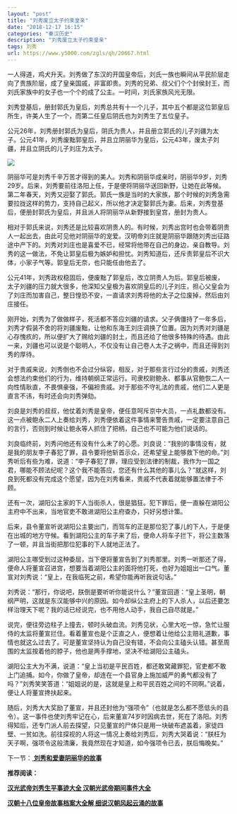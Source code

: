 ```yaml
---
layout: "post"
title: "刘秀废立太子约束皇亲"
date: "2018-12-17 16:15"
categories: "秦汉历史"
description: "刘秀废立太子约束皇亲"
tags: 刘秀
url: https://www.y5000.com/zgls/qh/20667.html
---
```






一人得道，鸡犬升天。刘秀做了东汉的开国皇帝后，刘氏一族也瞬间从平民阶层走向了贵族阶层，成了皇亲国戚，非富即贵。刘秀的兄弟、叔父们个个封侯封王，而刘氏家族中的女子也一个个的成了公主。一时间，刘氏家族风光无限。

刘秀登基后，册封郭氏为皇后，刘秀总共有十一个儿子，其中五个都是这位郭皇后所生，许美人生了一个，而第二任皇后阴氏也为刘秀生了五位皇子。

公元26年，刘秀册封郭氏为皇后，阴氏为贵人，并且册立郭氏的儿子刘疆为太子。公元41年，刘秀废黜郭皇后，并且立阴丽华为皇后，公元43年，废太子刘疆，并且立阴氏的儿子刘庄为太子。

![](https://img.y5000.com/uploads/allimg/170503/8-1F503134T2343.jpg)

阴丽华可是刘秀千辛万苦才得到的美人。刘秀和阴丽华成亲时，阴丽华9岁，刘秀29岁。后来，刘秀要前往洛阳上任，于是便将阴丽华送回新野，让她在此等候。第二年春天，刘秀又迎娶了郭氏。郭氏一族是当时的大家族，那个时候的刘秀急需要拉拢这样的势力，支持自己起义，所以他才决定娶郭氏为妻。后来，刘秀登基后，便册封郭氏为皇后，并且派人将阴丽华从新野接到皇宫，册封为贵人。

相对于郭氏来说，刘秀还是比较喜欢阴贵人的。有时候，刘秀出宫时也会带着阴贵人一起出去，由此可见他对阴丽华的宠爱。汉明帝刘庄就是阴丽华跟随刘秀出征路途中产下的。刘秀对刘庄也是喜爱不已，经常将他带在自己的身边，亲自教导。刘秀的这一做法，不免让郭皇后极为嫉妒和担忧。刘秀知道后，还斥责郭皇后不识大体，小家子气等。郭皇后无奈，也只能任由他去了。

公元41年，刘秀政权稳固后，便废黜了郭皇后，改立阴贵人为后。郭皇后被废，太子刘疆的压力就大很多，他深知父皇极为喜欢阴皇后的儿子刘庄，担心父皇会为了刘庄而加害自己，整日惶恐不安，一直请求刘秀将他的太子之位废掉，然后由刘庄接任。

刚开始，刘秀为了做做样子，死活都不答应刘疆的请求。父子俩僵持了一年多后，刘秀才假装不舍的将刘疆废黜，让他和东海王刘庄调换了位置。因为刘秀对刘疆是心存愧疚的，所以便扩大了赐给刘疆的封土，而且还给了他很多特殊的待遇。由此一来，刘疆也可以说是个聪明人，不仅没有让自己卷人太子之祸中，而且还得到刘秀的厚待。

对于贵戚来说，刘秀倒也不会过分纵容，相反，对于那些言行过分的贵戚，刘秀还会想法约束他们的行为，维持朝纲正常运行。司隶校尉鲍永、都事从官鲍恢二人一向性情耿直，不畏惧豪强，不偏袒贵戚。对于那些不守礼法的贵戚，他们二人更是直言不讳，有时还会向刘秀弹劾。

刘良是刘秀的叔叔，他仗着刘秀是皇帝，便任意呵斥京中大员，一点礼数都没有。这一点被鲍永二人上奏给刘秀，刘秀便依着这件事情来警告贵戚，一定要注意自己的言行，否则到时候让鲍永等人抓住了把柄，自己也不可能为他们说话的。

刘良临终前，刘秀问他还有没有什么未了的心愿。刘良说：“我别的事情没有，就是我的朋友李子春犯了罪，县令要将他斩首示众，还希望皇上能够救下他的命。”刘秀听后有些为难，说道：“李子春犯了罪，理应受到法律的制裁，我作为一国之君，哪能不顾法纪呢？这个我不能答应，您还有什么其他的事儿么？”就这样，刘良到死都没有完成这个愿望，因为在刘秀看来，贵戚不代表着就能够置法律于不顾。

还有一次，湖阳公主家的下人当街杀人，很是猖狂。犯下罪后，便一直躲在湖阳公主府中不出来，当地官吏不敢进湖阳公主府查办，只好另想计策。

后来，县令董宣听说湖阳公主要出门，而驾车的正是那位犯了事儿的下人，于是便在出城的地方守候。看到湖阳公主的车子来了后，便命人将车子拦下，将公主数落了一顿，并且当街把那位犯事的下人就地正法了。

湖阳公主哪受到过这种委屈，当下便将董宣告到了刘秀那里。刘秀一听那还了得，便命人将董宣召进宫，想要当着湖阳公主的面将他打死，也好为姐姐出一口气。董宣对刘秀说：“皇上，在我临死之前，希望你能再听我说句话。”

刘秀说：“那行，你说吧，朕倒是要听听你能说什么？”董宣回道：“皇上圣明，朝纲严明，这就是东汉能够中兴的原因。如今却纵公主府上的下人杀人，以后还要怎样治理天下呢？我的话已经说完，也不用他人动手，我自己自尽就是。”

说完，便往旁边柱子上撞去，顿时头破血流。刘秀见状，心里大吃一惊，急忙让服侍的太监将董宣拦住。看着董宣也是个正直之人，便想着让他给公主赔礼道歉，事情也就这么过去了。可是董宣坚持认为自己没有错，不会向公主磕头认错。甚至周围的太监按着他的脖子，他也是两手撑地，坚决不给湖阳公主磕头。

湖阳公主大为不满，说道：“皇上当初是平民百姓，都还敢窝藏罪犯，官吏都不敢上门追捕。如今，你做了皇帝，却连在一个县官身上施加威严的勇气都没有了吗？”刘秀笑笑答道：“姐姐说的是，这就是皇上和平民百姓之间的不同啊。”说着，便让人将董宣搀扶起来。

随后，刘秀大大奖励了董宣，并且还封他为“强项令”（也就是怎么都不愿低头的县令）。这一事件也使刘秀牢记在心，后来董宣74岁时因病去世，死在了洛阳。刘秀得知后，还专门派人前去探望，只见董宣的尸体只是用一块破布遮盖着，家徒四壁、一贫如洗。前往探视的人将这一情况上奏给刘秀后，刘秀大哭着说：“朕枉为天子啊，强项令这般清廉，我竟然现在才知道，如今强项令已去，朕后悔晚矣。”

下一节：[ **刘秀和爱妻阴丽华的故事**](https://www.y5000.com/zgls/qh/20669.html)

**推荐阅读：**

[**汉光武帝刘秀生平事迹大全 汉朝光武帝期间事件大全**](https://www.y5000.com/zgls/qh/20896.html)

[**汉朝十八位皇帝故事档案大全解 细说汉朝风起云涌的故事**](https://www.y5000.com/zgls/qh/21041.html)
